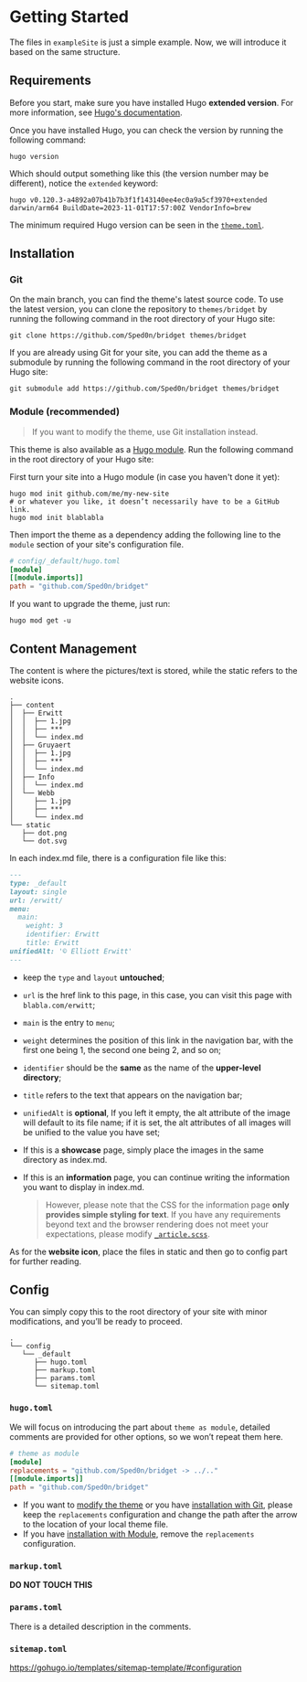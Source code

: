 # Getting Started

The files in `exampleSite` is just a simple example. Now, we will introduce it based on the same structure.

## Requirements

Before you start, make sure you have installed Hugo **extended version**. For more information, see [Hugo's documentation](https://gohugo.io/getting-started/installing/).

Once you have installed Hugo, you can check the version by running the following command:

```shell
hugo version
```

Which should output something like this (the version number may be different), notice the `extended` keyword:

```shell
hugo v0.120.3-a4892a07b41b7b3f1f143140ee4ec0a9a5cf3970+extended darwin/arm64 BuildDate=2023-11-01T17:57:00Z VendorInfo=brew
```

The minimum required Hugo version can be seen in the [`theme.toml`](https://github.com/Sped0n/bridget/blob/main/theme.toml#L19).

## Installation

### Git

On the main branch, you can find the theme's latest source code. To use the latest version, you can clone the repository to `themes/bridget` by running the following command in the root directory of your Hugo site:

```shell
git clone https://github.com/Sped0n/bridget themes/bridget
```

If you are already using Git for your site, you can add the theme as a submodule by running the following command in the root directory of your Hugo site:

```shell
git submodule add https://github.com/Sped0n/bridget themes/bridget
```

### Module (recommended)

> If you want to modify the theme, use Git installation instead.

This theme is also available as a [Hugo module](https://gohugo.io/hugo-modules/). Run the following command in the root directory of your Hugo site:

First turn your site into a Hugo module (in case you haven't done it yet):

```shell
hugo mod init github.com/me/my-new-site
# or whatever you like, it doesn’t necessarily have to be a GitHub link.
hugo mod init blablabla
```

Then import the theme as a dependency adding the following line to the `module` section of your site's configuration file.

```toml
# config/_default/hugo.toml
[module]
[[module.imports]]
path = "github.com/Sped0n/bridget"
```

If you want to upgrade the theme, just run:

```shell
hugo mod get -u
```

## Content Management

The content is where the pictures/text is stored, while the static refers to the website icons.

```
.
├── content
│  ├── Erwitt
│  │  ├── 1.jpg
│  │  ├── ***
│  │  └── index.md
│  ├── Gruyaert
│  │  ├── 1.jpg
│  │  ├── ***
│  │  └── index.md
│  ├── Info
│  │  └── index.md
│  └── Webb
│     ├── 1.jpg
│     ├── ***
│     └── index.md
└── static
   ├── dot.png
   └── dot.svg
```

In each index.md file, there is a configuration file like this:

```markdown
---
type: _default
layout: single
url: /erwitt/
menu:
  main:
    weight: 3
    identifier: Erwitt
    title: Erwitt
unifiedAlt: '© Elliott Erwitt'
---
```

- keep the `type` and `layout` **untouched**;

- `url` is the href link to this page, in this case, you can visit this page with `blabla.com/erwitt`;

- `main` is the entry to `menu`;

- `weight` determines the position of this link in the navigation bar, with the first one being 1, the second one being 2, and so on;

- `identifier` should be the **same** as the name of the **upper-level directory**;

- `title` refers to the text that appears on the navigation bar;

- `unifiedAlt` is **optional**, If you left it empty, the alt attribute of the image will default to its file name; if it is set, the alt attributes of all images will be unified to the value you have set;

- If this is a **showcase** page, simply place the images in the same directory as index.md.

- If this is an **information** page, you can continue writing the information you want to display in index.md.

  > However, please note that the CSS for the information page **only provides simple styling for text**. If you have any requirements beyond text and the browser rendering does not meet your expectations, please modify [`_article.scss`](https://github.com/Sped0n/bridget/blob/main/assets/scss/_partial/_article.scss).

As for the **website icon**, place the files in static and then go to config part for further reading.

## Config

You can simply copy this to the root directory of your site with minor modifications, and you’ll be ready to proceed.

```
.
└── config
   └── _default
      ├── hugo.toml
      ├── markup.toml
      ├── params.toml
      └── sitemap.toml
```

### `hugo.toml`

We will focus on introducing the part about `theme as module`, detailed comments are provided for other options, so we won’t repeat them here.

```toml
# theme as module
[module]
replacements = "github.com/Sped0n/bridget -> ../.."
[[module.imports]]
path = "github.com/Sped0n/bridget"
```

- If you want to <u>modify the theme</u> or you have <u>installation with Git</u>, please keep the `replacements` configuration and change the path after the arrow to the location of your local theme file.
- If you have <u>installation with Module</u>, remove the `replacements` configuration.

### `markup.toml`

**DO NOT TOUCH THIS**

### `params.toml`

There is a detailed description in the comments.

### `sitemap.toml`

https://gohugo.io/templates/sitemap-template/#configuration
